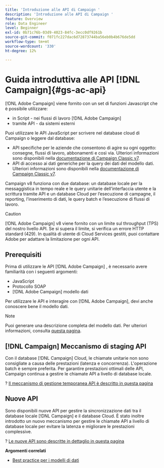 ```yaml
---
title: 'Introduzione alle API di Campaign '
description: 'Introduzione alle API di Campaign '
feature: Overview
role: Data Engineer
level: Beginner
exl-id: 0b71c76b-03d9-4023-84fc-3ecc0df9261b
source-git-commit: f071fc227dac6d72873744ba56eb0b4b676de5dd
workflow-type: tm+mt
source-wordcount: '330'
ht-degree: 12%

---
```


# Guida introduttiva alle API [!DNL Campaign]{#gs-ac-api}

[!DNL Adobe Campaign] viene fornito con un set di funzioni Javascript che è possibile utilizzare:

* in Script - nei flussi di lavoro [!DNL Adobe Campaign]
* tramite API - da sistemi esterni

Puoi utilizzare le API JavaScript per scrivere nel database cloud di Campaign o leggere dal database:

* API specifiche per le aziende che consentono di agire su ogni oggetto: consegne, flussi di lavoro, abbonamenti e così via. Ulteriori informazioni sono disponibili nella [documentazione di Campaign Classic v7](https://experienceleague.adobe.com/docs/campaign-classic/using/configuring-campaign-classic/api/business-oriented-apis.html).
* API di accesso ai dati generiche per la query dei dati del modello dati. Ulteriori informazioni sono disponibili nella [documentazione di Campaign Classic v7](https://experienceleague.adobe.com/docs/campaign-classic/using/configuring-campaign-classic/api/data-oriented-apis.html).

Campaign v8 funziona con due database: un database locale per la messaggistica in tempo reale e le query unitarie dell’interfaccia utente e la scrittura tramite API e un database Cloud per l’esecuzione di campagne, il reporting, l’inserimento di dati, le query batch e l’esecuzione di flussi di lavoro.

>[!CAUTION]
>
>[!DNL Adobe Campaign] v8 viene fornito con un limite sul throughput (TPS) del nostro livello API. Se si supera il limite, si verifica un errore HTTP standard (429). In qualità di utente di Cloud Services gestiti, puoi contattare Adobe per adattare la limitazione per ogni API.

## Prerequisiti

Prima di utilizzare le API [!DNL Adobe Campaign] , è necessario avere familiarità con i seguenti argomenti:

* JavaScript
* Protocollo SOAP
* [!DNL Adobe Campaign] modello dati

Per utilizzare le API e interagire con [!DNL Adobe Campaign], devi anche conoscere bene il modello dati.

>[!NOTE]
>Puoi generare una descrizione completa del modello dati. Per ulteriori informazioni, consulta [questa pagina](datamodel.md).

## [!DNL Campaign] Meccanismo di staging API

Con il database [!DNL Campaign] Cloud, le chiamate unitarie non sono consigliate a causa delle prestazioni (latenza e concorrenza). L&#39;operazione batch è sempre preferita. Per garantire prestazioni ottimali delle API, Campaign continua a gestire le chiamate API a livello di database locale.

? [Il meccanismo di gestione temporanea API è descritto in questa pagina](staging.md)

## Nuove API

Sono disponibili nuove API per gestire la sincronizzazione dati tra il database locale [!DNL Campaign] e il database Cloud. È stato inoltre introdotto un nuovo meccanismo per gestire le chiamate API a livello di database locale per evitare la latenza e migliorare le prestazioni complessive.

? [Le nuove API sono descritte in dettaglio in questa pagina](new-apis.md)

**Argomenti correlati**

* [Best practice per i modelli di dati](datamodel-best-practices.md)
